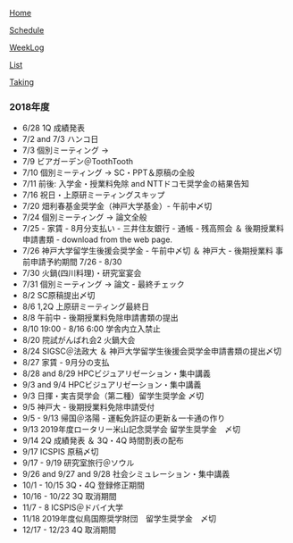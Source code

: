 [Home](index.md) 

[Schedule](Schedule.md) 

[WeekLog](WeekLog.md) 

[List](List.md)

[Taking](Taking.md)

### 2018年度

- 6/28 1Q 成績発表
- 7/2 and 7/3 ハンコ日
- 7/3 個別ミーティング →
- 7/9 ビアガーデン＠ToothTooth
- 7/10 個別ミーティング → SC・PPT＆原稿の全般
- 7/11 前後: 入学金・授業料免除 and NTTドコモ奨学金の結果告知
- 7/16 祝日・上原研ミーティングスキップ
- 7/20 畑利春基金奨学金（神戸大学基金）- 午前中〆切
- 7/24 個別ミーティング → 論文全般
- 7/25 - 家賃 - 8月分支払い - 三井住友銀行 - 通帳 - 残高照会 ＆ 後期授業料申請書類 - download from the web page.
- 7/26 神戸大学留学生後援会奨学金 - 午前中〆切 ＆ 神戸大 - 後期授業料 事前申請予約期間 7/26 - 8/30
- 7/30 火鍋(四川料理)・研究室宴会
- 7/31 個別ミーティング → 論文 - 最終チェック
- 8/2  SC原稿提出〆切
- 8/6  1,2Q 上原研ミーティング最終日
- 8/8 午前中 - 後期授業料免除申請書類の提出
- 8/10 19:00 - 8/16 6:00 学舎内立入禁止
- 8/20 院試がんばれ会2 火鍋大会
- 8/24 SIGSC＠法政大 ＆ 神戸大学留学生後援会奨学金申請書類の提出〆切
- 8/27 家賃 - 9月分の支払
- 8/28 and 8/29 HPCビジュアリゼーション・集中講義
- 9/3 and 9/4 HPCビジュアリゼーション・集中講義
- 9/3 日揮・実吉奨学会（第二種）留学生奨学金 〆切
- 9/5 神戸大 - 後期授業料免除申請受付
- 9/5 - 9/13 帰国＠洛陽 - 運転免許証の更新＆一卡通の作り
- 9/13 2019年度ロータリー米山記念奨学会 留学生奨学金　〆切
- 9/14 2Q 成績発表 ＆ 3Q・4Q 時間割表の配布
- 9/17 ICSPIS 原稿〆切
- 9/17 - 9/19 研究室旅行＠ソウル 
- 9/26 and 9/27 and 9/28 社会シミュレーション・集中講義
- 10/1 - 10/15 3Q・4Q 登録修正期間
- 10/16 - 10/22 3Q 取消期間 
- 11/7 - 8 ICSPIS＠ドバイ大学
- 11/18 2019年度似鳥国際奨学財団　留学生奨学金　〆切
- 12/17 - 12/23 4Q 取消期間
